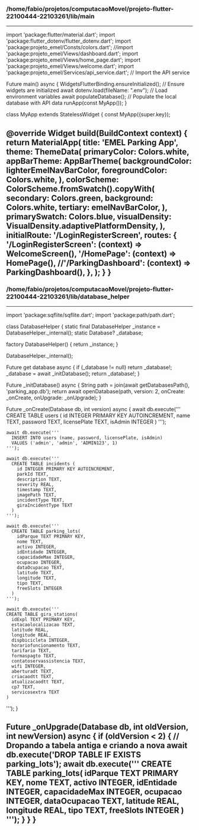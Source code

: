 ### /home/fabio/projetos/computacaoMovel/projeto-flutter-22100444-22103261/lib/main
---
import 'package:flutter/material.dart';
import 'package:flutter_dotenv/flutter_dotenv.dart';
import 'package:projeto_emel/Consts/colors.dart';
//import 'package:projeto_emel/Views/dashboard.dart';
import 'package:projeto_emel/Views/home_page.dart';
import 'package:projeto_emel/Views/welcome.dart';
import 'package:projeto_emel/Services/api_service.dart'; // Import the API service

Future<void> main() async {
  WidgetsFlutterBinding.ensureInitialized(); // Ensure widgets are initialized
  await dotenv.load(fileName: ".env"); // Load environment variables
  await populateDatabase(); // Populate the local database with API data
  runApp(const MyApp());
}

class MyApp extends StatelessWidget {
  const MyApp({super.key});

  @override
  Widget build(BuildContext context) {
    return MaterialApp(
      title: 'EMEL Parking App',
      theme: ThemeData(
        primaryColor: Colors.white,
        appBarTheme: AppBarTheme(
          backgroundColor: lighterEmelNavBarColor,
          foregroundColor: Colors.white,
        ),
        colorScheme: ColorScheme.fromSwatch().copyWith(
          secondary: Colors.green,
          background: Colors.white,
          tertiary: emelNavBarColor,
        ),
        primarySwatch: Colors.blue,
        visualDensity: VisualDensity.adaptivePlatformDensity,
      ),
      initialRoute: '/LoginRegisterScreen',
      routes: {
        '/LoginRegisterScreen': (context) => WelcomeScreen(),
        '/HomePage': (context) => HomePage(),
        //'/ParkingDashboard': (context) => ParkingDashboard(),
      },
    );
  }
}
---
### /home/fabio/projetos/computacaoMovel/projeto-flutter-22100444-22103261/lib/database_helper
---
import 'package:sqflite/sqflite.dart';
import 'package:path/path.dart';

class DatabaseHelper {
  static final DatabaseHelper _instance = DatabaseHelper._internal();
  static Database? _database;

  factory DatabaseHelper() {
    return _instance;
  }

  DatabaseHelper._internal();

  Future<Database> get database async {
    if (_database != null) return _database!;
    _database = await _initDatabase();
    return _database!;
  }

  Future<Database> _initDatabase() async {
    String path = join(await getDatabasesPath(), 'parking_app.db');
    return await openDatabase(path,
        version: 2, 
        onCreate: _onCreate,
        onUpgrade: _onUpgrade);
  }

  Future _onCreate(Database db, int version) async {
    await db.execute('''
      CREATE TABLE users (
        id INTEGER PRIMARY KEY AUTOINCREMENT,
        name TEXT,
        password TEXT,
        licensePlate TEXT,
        isAdmin INTEGER
      )
    ''');

    await db.execute('''
      INSERT INTO users (name, password, licensePlate, isAdmin)
      VALUES ('admin', 'admin', 'ADMIN123', 1)
    ''');

    await db.execute('''
      CREATE TABLE incidents (
        id INTEGER PRIMARY KEY AUTOINCREMENT,
        parkId TEXT,
        description TEXT,
        severity REAL,
        timestamp TEXT,
        imagePath TEXT,
        incidentType TEXT,
        giraIncidentType TEXT
      )
    ''');

    await db.execute('''
      CREATE TABLE parking_lots(
        idParque TEXT PRIMARY KEY,
        nome TEXT,
        activo INTEGER,
        idEntidade INTEGER,
        capacidadeMax INTEGER,
        ocupacao INTEGER,
        dataOcupacao TEXT,
        latitude TEXT,
        longitude TEXT,
        tipo TEXT,
        freeSlots INTEGER
      )
    ''');

    await db.execute('''
    CREATE TABLE gira_stations(
      idExpl TEXT PRIMARY KEY,
      estacaolocalizacao TEXT,
      latitude REAL,
      longitude REAL,
      dispbicicleta INTEGER,
      horariofuncionamento TEXT,
      tarifario TEXT,
      formaspagto TEXT,
      contatoservassistencia TEXT,
      wifi INTEGER,
      aberturadt TEXT,
      criacaodtt TEXT,
      atualizacaodtt TEXT,
      cp7 TEXT,
      servicosextra TEXT
    )
  ''');
  }

  Future _onUpgrade(Database db, int oldVersion, int newVersion) async {
    if (oldVersion < 2) {
      // Dropando a tabela antiga e criando a nova
      await db.execute('DROP TABLE IF EXISTS parking_lots');
      await db.execute('''
        CREATE TABLE parking_lots(
          idParque TEXT PRIMARY KEY,
          nome TEXT,
          activo INTEGER,
          idEntidade INTEGER,
          capacidadeMax INTEGER,
          ocupacao INTEGER,
          dataOcupacao TEXT,
          latitude REAL,
          longitude REAL,
          tipo TEXT,
          freeSlots INTEGER
        )
      ''');
    }
  }
}
---
